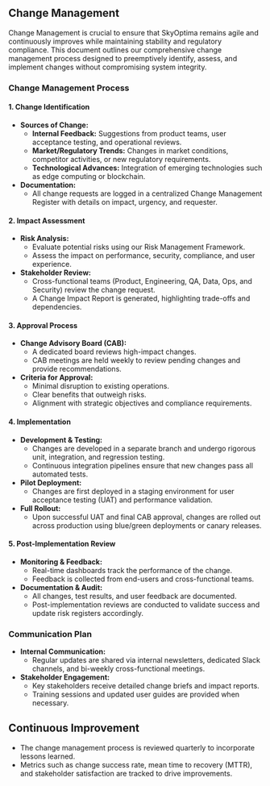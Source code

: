 ## Change Management
Change Management is crucial to ensure that SkyOptima remains agile and continuously improves while maintaining stability and regulatory compliance. This document outlines our comprehensive change management process designed to preemptively identify, assess, and implement changes without compromising system integrity.

### Change Management Process

#### 1. **Change Identification**
- **Sources of Change:**
  - **Internal Feedback:** Suggestions from product teams, user acceptance testing, and operational reviews.
  - **Market/Regulatory Trends:** Changes in market conditions, competitor activities, or new regulatory requirements.
  - **Technological Advances:** Integration of emerging technologies such as edge computing or blockchain.
- **Documentation:**  
  - All change requests are logged in a centralized Change Management Register with details on impact, urgency, and requester.

#### 2. **Impact Assessment**
- **Risk Analysis:**
  - Evaluate potential risks using our Risk Management Framework.
  - Assess the impact on performance, security, compliance, and user experience.
- **Stakeholder Review:**
  - Cross-functional teams (Product, Engineering, QA, Data, Ops, and Security) review the change request.
  - A Change Impact Report is generated, highlighting trade-offs and dependencies.

#### 3. **Approval Process**
- **Change Advisory Board (CAB):**
  - A dedicated board reviews high-impact changes.
  - CAB meetings are held weekly to review pending changes and provide recommendations.
- **Criteria for Approval:**
  - Minimal disruption to existing operations.
  - Clear benefits that outweigh risks.
  - Alignment with strategic objectives and compliance requirements.

#### 4. **Implementation**
- **Development & Testing:**
  - Changes are developed in a separate branch and undergo rigorous unit, integration, and regression testing.
  - Continuous integration pipelines ensure that new changes pass all automated tests.
- **Pilot Deployment:**
  - Changes are first deployed in a staging environment for user acceptance testing (UAT) and performance validation.
- **Full Rollout:**
  - Upon successful UAT and final CAB approval, changes are rolled out across production using blue/green deployments or canary releases.

#### 5. **Post-Implementation Review**
- **Monitoring & Feedback:**
  - Real-time dashboards track the performance of the change.
  - Feedback is collected from end-users and cross-functional teams.
- **Documentation & Audit:**
  - All changes, test results, and user feedback are documented.
  - Post-implementation reviews are conducted to validate success and update risk registers accordingly.

### Communication Plan
- **Internal Communication:**
  - Regular updates are shared via internal newsletters, dedicated Slack channels, and bi-weekly cross-functional meetings.
- **Stakeholder Engagement:**
  - Key stakeholders receive detailed change briefs and impact reports.
  - Training sessions and updated user guides are provided when necessary.

## Continuous Improvement
- The change management process is reviewed quarterly to incorporate lessons learned.
- Metrics such as change success rate, mean time to recovery (MTTR), and stakeholder satisfaction are tracked to drive improvements.
